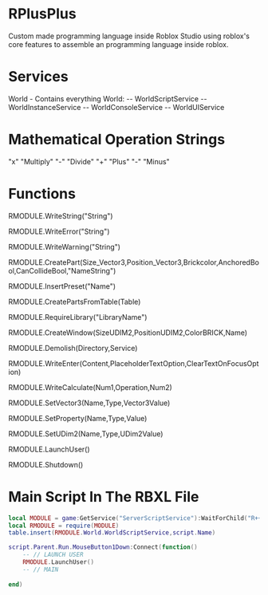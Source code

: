 # RPlusPlus
Custom made programming language inside Roblox Studio using roblox's core features to assemble an programming language inside roblox.

# Services
World - Contains everything
World:
  -- WorldScriptService
  -- WorldInstanceService
  -- WorldConsoleService
  -- WorldUIService

# Mathematical Operation Strings
"x" "Multiply"
"-" "Divide"
"+" "Plus"
"-" "Minus"

# Functions
RMODULE.WriteString("String")

RMODULE.WriteError("String")

RMODULE.WriteWarning("String")

RMODULE.CreatePart(Size_Vector3,Position_Vector3,Brickcolor,AnchoredBool,CanCollideBool,"NameString")

RMODULE.InsertPreset("Name")

RMODULE.CreatePartsFromTable(Table)

RMODULE.RequireLibrary("LibraryName")

RMODULE.CreateWindow(SizeUDIM2,PositionUDIM2,ColorBRICK,Name)

RMODULE.Demolish(Directory,Service)

RMODULE.WriteEnter(Content,PlaceholderTextOption,ClearTextOnFocusOption)

RMODULE.WriteCalculate(Num1,Operation,Num2)

RMODULE.SetVector3(Name,Type,Vector3Value)

RMODULE.SetProperty(Name,Type,Value)

RMODULE.SetUDim2(Name,Type,UDim2Value)

RMODULE.LaunchUser()

RMODULE.Shutdown()


# Main Script In The RBXL File
```lua
local MODULE = game:GetService("ServerScriptService"):WaitForChild("R++"):FindFirstChild("LanguageCore")
local RMODULE = require(MODULE)
table.insert(RMODULE.World.WorldScriptService,script.Name)

script.Parent.Run.MouseButton1Down:Connect(function()
	-- // LAUNCH USER
	RMODULE.LaunchUser()
	-- // MAIN
	
end)
```

